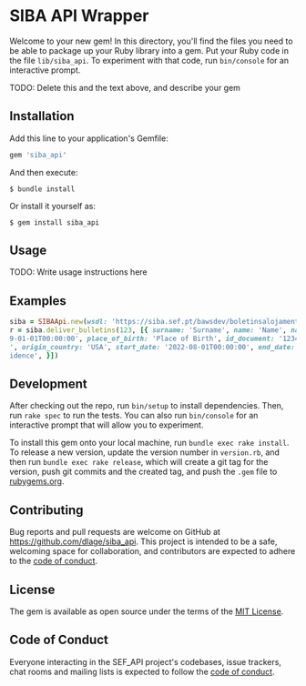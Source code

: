 # SIBA API Wrapper

Welcome to your new gem! In this directory, you'll find the files you need to be able to package up your Ruby library
into a gem. Put your Ruby code in the file `lib/siba_api`. To experiment with that code, run `bin/console` for an
interactive prompt.

TODO: Delete this and the text above, and describe your gem

## Installation

Add this line to your application's Gemfile:

```ruby
gem 'siba_api'
```

And then execute:

    $ bundle install

Or install it yourself as:

    $ gem install siba_api

## Usage

TODO: Write usage instructions here

## Examples

```ruby
siba = SIBAApi.new(wsdl: 'https://siba.sef.pt/bawsdev/boletinsalojamento.asmx?wsdl', hotel_unit: '121212121', establishment: '00', access_key: '999999999')
r = siba.deliver_bulletins(123, [{ surname: 'Surname', name: 'Name', nationality: 'VEN', birthdate: '199
9-01-01T00:00:00', place_of_birth: 'Place of Birth', id_document: '123456789', document_country: 'YEM', document_type: 'P
', origin_country: 'USA', start_date: '2022-08-01T00:00:00', end_date: '2022-08-31T00:00:00', origin_place: 'Place of Res
idence', }])
```

## Development

After checking out the repo, run `bin/setup` to install dependencies. Then, run `rake spec` to run the tests. You can
also run `bin/console` for an interactive prompt that will allow you to experiment.

To install this gem onto your local machine, run `bundle exec rake install`. To release a new version, update the
version number in `version.rb`, and then run `bundle exec rake release`, which will create a git tag for the version,
push git commits and the created tag, and push the `.gem` file to [rubygems.org](https://rubygems.org).

## Contributing

Bug reports and pull requests are welcome on GitHub at https://github.com/dlage/siba_api. This project is
intended to be a safe, welcoming space for collaboration, and contributors are expected to adhere to
the [code of conduct](https://github.com/dlage/siba_api/blob/master/CODE_OF_CONDUCT.md).

## License

The gem is available as open source under the terms of the [MIT License](https://opensource.org/licenses/MIT).

## Code of Conduct

Everyone interacting in the SEF_API project's codebases, issue trackers, chat rooms and mailing lists is expected to
follow the [code of conduct](https://github.com/dlage/siba_api/blob/master/CODE_OF_CONDUCT.md).
